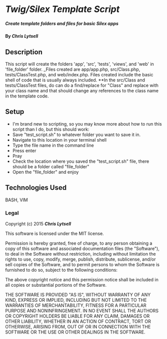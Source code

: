# _Twig/Silex Template Script_

##### _Create template folders and files for basic Silex apps_

#### By _**Chris Lytsell**_

## Description

This script will create the folders 'app', 'src', 'tests', 'views', and 'web' in 'file_folder' folder.
_Files created are app/app.php, src/Class.php, tests/ClassTest.php, and web/index.php.
Files created include the basic shell of code that is usually always included. 
**In the src/Class and tests/ClassTest files, do can do a find/replace for "Class" and replace with your 
class name and that should change any references to the class name in the template code.

## Setup

* I'm brand new to scripting, so you may know more about how to run this script than I do, but this should work:
* Save "test_script.sh" to whatever folder you want to save it in.
* Navigate to this location in your terminal shell
* Type the file name in the command line
* Press enter
* Pray
* Check the location where you saved the "test_script.sh" file, there should be a folder called "file_folder"
* Open the "file_folder" and enjoy

## Technologies Used

BASH, VIM

### Legal



Copyright (c) 2015 **_Chris Lytsell_**

This software is licensed under the MIT license.

Permission is hereby granted, free of charge, to any person obtaining a copy
of this software and associated documentation files (the "Software"), to deal
in the Software without restriction, including without limitation the rights
to use, copy, modify, merge, publish, distribute, sublicense, and/or sell
copies of the Software, and to permit persons to whom the Software is
furnished to do so, subject to the following conditions:

The above copyright notice and this permission notice shall be included in
all copies or substantial portions of the Software.

THE SOFTWARE IS PROVIDED "AS IS", WITHOUT WARRANTY OF ANY KIND, EXPRESS OR
IMPLIED, INCLUDING BUT NOT LIMITED TO THE WARRANTIES OF MERCHANTABILITY,
FITNESS FOR A PARTICULAR PURPOSE AND NONINFRINGEMENT. IN NO EVENT SHALL THE
AUTHORS OR COPYRIGHT HOLDERS BE LIABLE FOR ANY CLAIM, DAMAGES OR OTHER
LIABILITY, WHETHER IN AN ACTION OF CONTRACT, TORT OR OTHERWISE, ARISING FROM,
OUT OF OR IN CONNECTION WITH THE SOFTWARE OR THE USE OR OTHER DEALINGS IN
THE SOFTWARE.